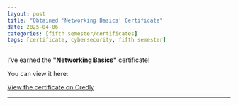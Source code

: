 ```yaml
---
layout: post
title: "Obtained 'Networking Basics' Certificate"
date: 2025-04-06
categories: [fifth semester/certificates]
tags: [certificate, cybersecurity, fifth semester]
---
```


I’ve earned the **"Networking Basics"** certificate!

You can view it here:

[View the certificate on Credly](https://www.credly.com/badges/12c12065-0bba-4ab8-b3d7-15351f93d383)

---

